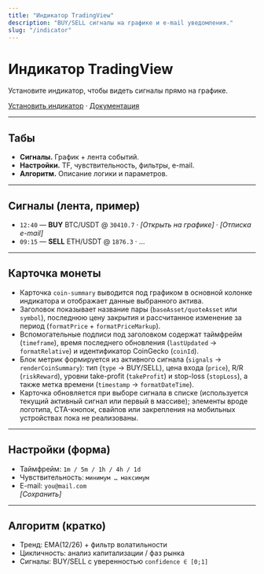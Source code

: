 ```yaml
---
title: "Индикатор TradingView"
description: "BUY/SELL сигналы на графике и e-mail уведомления."
slug: "/indicator"
---
```


# Индикатор TradingView
Установите индикатор, чтобы видеть сигналы прямо на графике.

[Установить индикатор](/docs#indicator) · [Документация](/docs)

---

## Табы
- **Сигналы.** График + лента событий.  
- **Настройки.** TF, чувствительность, фильтры, e-mail.  
- **Алгоритм.** Описание логики и параметров.

---

## Сигналы (лента, пример)
- `12:40` — **BUY** BTC/USDT @ `30410.7` · _[Открыть на графике]_ · _[Отписка e-mail]_
- `09:15` — **SELL** ETH/USDT @ `1876.3` · …

---

## Карточка монеты
- Карточка `coin-summary` выводится под графиком в основной колонке индикатора и отображает данные выбранного актива.
- Заголовок показывает название пары (`baseAsset/quoteAsset` или `symbol`), последнюю цену закрытия и рассчитанное изменение за период (`formatPrice` + `formatPriceMarkup`).
- Вспомогательные подписи под заголовком содержат таймфрейм (`timeframe`), время последнего обновления (`lastUpdated` → `formatRelative`) и идентификатор CoinGecko (`coinId`).
- Блок метрик формируется из активного сигнала (`signals` → `renderCoinSummary`): тип (`type` → BUY/SELL), цена входа (`price`), R/R (`riskReward`), уровни take-profit (`takeProfit`) и stop-loss (`stopLoss`), а также метка времени (`timestamp` → `formatDateTime`).
- Карточка обновляется при выборе сигнала в списке (используется текущий активный сигнал или первый в массиве); элементы вроде логотипа, CTA-кнопок, свайпов или закрепления на мобильных устройствах пока не реализованы.

---

## Настройки (форма)
- Таймфрейм: `1m / 5m / 1h / 4h / 1d`
- Чувствительность: `минимум … максимум`  
- E-mail: `you@mail.com`  
_[Сохранить]_

---

## Алгоритм (кратко)
- Тренд: EMA(12/26) + фильтр волатильности  
- Цикличность: анализ капитализации / фаз рынка  
- Сигналы: BUY/SELL с уверенностью `confidence ∈ [0;1]`
